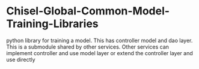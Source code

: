 # Chisel-Global-Common-Model-Training-Libraries

python library for training a model. This has controller model and dao layer. This is a submodule shared by other services. Other services can implement controller and use model layer or extend the controller layer and use directly
